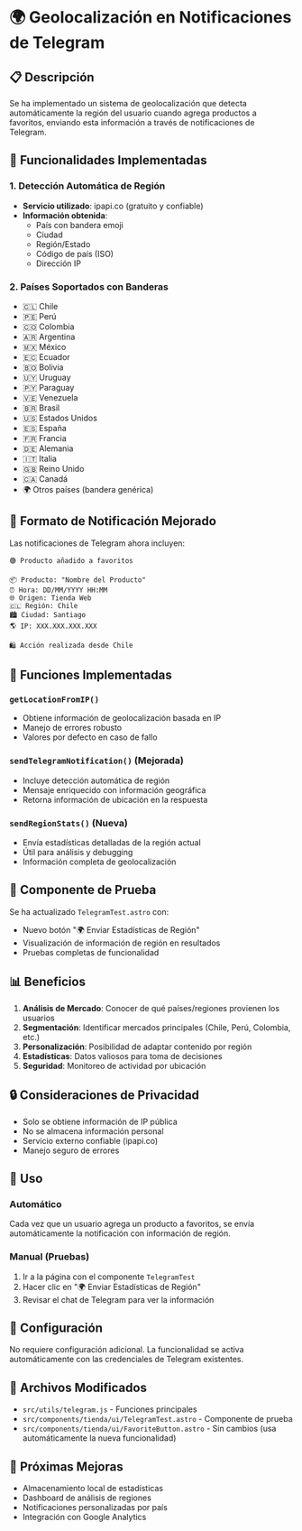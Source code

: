 # 🌍 Geolocalización en Notificaciones de Telegram

## 📋 Descripción

Se ha implementado un sistema de geolocalización que detecta automáticamente la región del usuario cuando agrega productos a favoritos, enviando esta información a través de notificaciones de Telegram.

## 🚀 Funcionalidades Implementadas

### 1. Detección Automática de Región
- **Servicio utilizado**: ipapi.co (gratuito y confiable)
- **Información obtenida**:
  - País con bandera emoji
  - Ciudad
  - Región/Estado
  - Código de país (ISO)
  - Dirección IP

### 2. Países Soportados con Banderas
- 🇨🇱 Chile
- 🇵🇪 Perú
- 🇨🇴 Colombia
- 🇦🇷 Argentina
- 🇲🇽 México
- 🇪🇨 Ecuador
- 🇧🇴 Bolivia
- 🇺🇾 Uruguay
- 🇵🇾 Paraguay
- 🇻🇪 Venezuela
- 🇧🇷 Brasil
- 🇺🇸 Estados Unidos
- 🇪🇸 España
- 🇫🇷 Francia
- 🇩🇪 Alemania
- 🇮🇹 Italia
- 🇬🇧 Reino Unido
- 🇨🇦 Canadá
- 🌍 Otros países (bandera genérica)

## 📨 Formato de Notificación Mejorado

Las notificaciones de Telegram ahora incluyen:

```
🟢 Producto añadido a favoritos

📦 Producto: "Nombre del Producto"
⏰ Hora: DD/MM/YYYY HH:MM
🌐 Origen: Tienda Web
🇨🇱 Región: Chile
🏙️ Ciudad: Santiago
🌎 IP: XXX.XXX.XXX.XXX

🛍️ Acción realizada desde Chile
```

## 🔧 Funciones Implementadas

### `getLocationFromIP()`
- Obtiene información de geolocalización basada en IP
- Manejo de errores robusto
- Valores por defecto en caso de fallo

### `sendTelegramNotification()` (Mejorada)
- Incluye detección automática de región
- Mensaje enriquecido con información geográfica
- Retorna información de ubicación en la respuesta

### `sendRegionStats()` (Nueva)
- Envía estadísticas detalladas de la región actual
- Útil para análisis y debugging
- Información completa de geolocalización

## 🧪 Componente de Prueba

Se ha actualizado `TelegramTest.astro` con:
- Nuevo botón "🌍 Enviar Estadísticas de Región"
- Visualización de información de región en resultados
- Pruebas completas de funcionalidad

## 📊 Beneficios

1. **Análisis de Mercado**: Conocer de qué países/regiones provienen los usuarios
2. **Segmentación**: Identificar mercados principales (Chile, Perú, Colombia, etc.)
3. **Personalización**: Posibilidad de adaptar contenido por región
4. **Estadísticas**: Datos valiosos para toma de decisiones
5. **Seguridad**: Monitoreo de actividad por ubicación

## 🔒 Consideraciones de Privacidad

- Solo se obtiene información de IP pública
- No se almacena información personal
- Servicio externo confiable (ipapi.co)
- Manejo seguro de errores

## 🚀 Uso

### Automático
Cada vez que un usuario agrega un producto a favoritos, se envía automáticamente la notificación con información de región.

### Manual (Pruebas)
1. Ir a la página con el componente `TelegramTest`
2. Hacer clic en "🌍 Enviar Estadísticas de Región"
3. Revisar el chat de Telegram para ver la información

## 🔧 Configuración

No requiere configuración adicional. La funcionalidad se activa automáticamente con las credenciales de Telegram existentes.

## 📝 Archivos Modificados

- `src/utils/telegram.js` - Funciones principales
- `src/components/tienda/ui/TelegramTest.astro` - Componente de prueba
- `src/components/tienda/ui/FavoriteButton.astro` - Sin cambios (usa automáticamente la nueva funcionalidad)

## 🌟 Próximas Mejoras

- Almacenamiento local de estadísticas
- Dashboard de análisis de regiones
- Notificaciones personalizadas por país
- Integración con Google Analytics